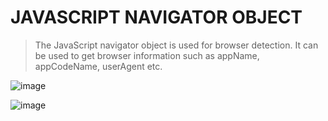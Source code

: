 # JAVASCRIPT NAVIGATOR OBJECT
>The JavaScript navigator object is used for browser detection. It can be used to get browser information such as appName, appCodeName, userAgent etc.

![image](https://github.com/user-attachments/assets/1ff5666c-2312-4a74-ac47-3237cd81c151)

![image](https://github.com/user-attachments/assets/f3345adf-60e3-4a66-bb98-d1a6535e8380)


